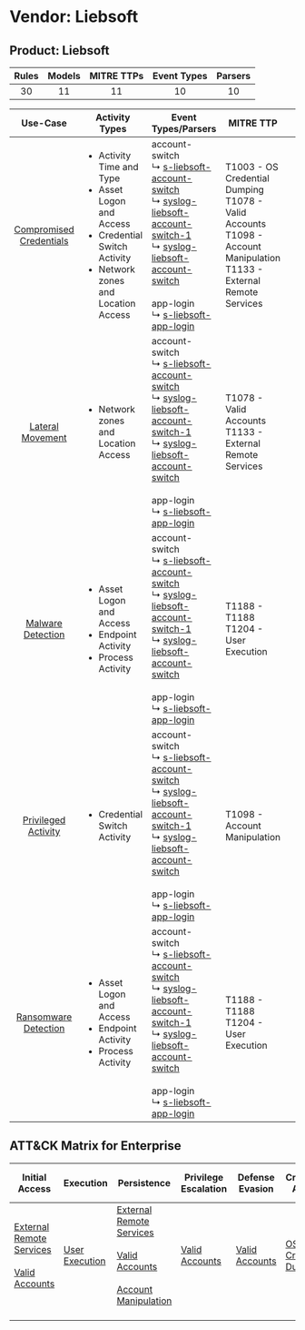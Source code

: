 Vendor: Liebsoft
================
Product: Liebsoft
-----------------
| Rules | Models | MITRE TTPs | Event Types | Parsers |
|:-----:|:------:|:----------:|:-----------:|:-------:|
|  30   |   11   |     11     |     10      |   10    |

|                                 Use-Case                                  | Activity Types                                                                                                                                        | Event Types/Parsers                                                                                                                                                                                                                                                                                                                                                                                                     | MITRE TTP                                                                                                                       | Content                                              |
|:-------------------------------------------------------------------------:| ----------------------------------------------------------------------------------------------------------------------------------------------------- | ----------------------------------------------------------------------------------------------------------------------------------------------------------------------------------------------------------------------------------------------------------------------------------------------------------------------------------------------------------------------------------------------------------------------- | ------------------------------------------------------------------------------------------------------------------------------- | ---------------------------------------------------- |
| [Compromised Credentials](../UseCases/usecase_compromised_credentials.md) | <ul><li>Activity Time  and Type</li><li>Asset Logon and Access</li><li>Credential Switch Activity</li><li>Network zones and Location Access</li></ul> |  account-switch<br> ↳ [s-liebsoft-account-switch](../Parsers/parserContent_s-liebsoft-account-switch.md)<br> ↳ [syslog-liebsoft-account-switch-1](../Parsers/parserContent_syslog-liebsoft-account-switch-1.md)<br> ↳ [syslog-liebsoft-account-switch](../Parsers/parserContent_syslog-liebsoft-account-switch.md)<br><br> app-login<br> ↳ [s-liebsoft-app-login](../Parsers/parserContent_s-liebsoft-app-login.md)<br> | T1003 - OS Credential Dumping<br>T1078 - Valid Accounts<br>T1098 - Account Manipulation<br>T1133 - External Remote Services<br> | <ul><li>13 Rules</li></ul><ul><li>7 Models</li></ul> |
|        [Lateral Movement](../UseCases/usecase_lateral_movement.md)        | <ul><li>Network zones and Location Access</li></ul>                                                                                                   |  account-switch<br> ↳ [s-liebsoft-account-switch](../Parsers/parserContent_s-liebsoft-account-switch.md)<br> ↳ [syslog-liebsoft-account-switch-1](../Parsers/parserContent_syslog-liebsoft-account-switch-1.md)<br> ↳ [syslog-liebsoft-account-switch](../Parsers/parserContent_syslog-liebsoft-account-switch.md)<br><br> app-login<br> ↳ [s-liebsoft-app-login](../Parsers/parserContent_s-liebsoft-app-login.md)<br> | T1078 - Valid Accounts<br>T1133 - External Remote Services<br>                                                                  | <ul><li>1 Rules</li></ul><ul><li>1 Models</li></ul>  |
|       [Malware Detection](../UseCases/usecase_malware_detection.md)       | <ul><li>Asset Logon and Access</li><li>Endpoint Activity</li><li>Process Activity</li></ul>                                                           |  account-switch<br> ↳ [s-liebsoft-account-switch](../Parsers/parserContent_s-liebsoft-account-switch.md)<br> ↳ [syslog-liebsoft-account-switch-1](../Parsers/parserContent_syslog-liebsoft-account-switch-1.md)<br> ↳ [syslog-liebsoft-account-switch](../Parsers/parserContent_syslog-liebsoft-account-switch.md)<br><br> app-login<br> ↳ [s-liebsoft-app-login](../Parsers/parserContent_s-liebsoft-app-login.md)<br> | T1188 - T1188<br>T1204 - User Execution<br>                                                                                     | <ul><li>7 Rules</li></ul><ul><li>1 Models</li></ul>  |
|     [Privileged Activity](../UseCases/usecase_privileged_activity.md)     | <ul><li>Credential Switch Activity</li></ul>                                                                                                          |  account-switch<br> ↳ [s-liebsoft-account-switch](../Parsers/parserContent_s-liebsoft-account-switch.md)<br> ↳ [syslog-liebsoft-account-switch-1](../Parsers/parserContent_syslog-liebsoft-account-switch-1.md)<br> ↳ [syslog-liebsoft-account-switch](../Parsers/parserContent_syslog-liebsoft-account-switch.md)<br><br> app-login<br> ↳ [s-liebsoft-app-login](../Parsers/parserContent_s-liebsoft-app-login.md)<br> | T1098 - Account Manipulation<br>                                                                                                | <ul><li>2 Rules</li></ul><ul><li>1 Models</li></ul>  |
|    [Ransomware Detection](../UseCases/usecase_ransomware_detection.md)    | <ul><li>Asset Logon and Access</li><li>Endpoint Activity</li><li>Process Activity</li></ul>                                                           |  account-switch<br> ↳ [s-liebsoft-account-switch](../Parsers/parserContent_s-liebsoft-account-switch.md)<br> ↳ [syslog-liebsoft-account-switch-1](../Parsers/parserContent_syslog-liebsoft-account-switch-1.md)<br> ↳ [syslog-liebsoft-account-switch](../Parsers/parserContent_syslog-liebsoft-account-switch.md)<br><br> app-login<br> ↳ [s-liebsoft-app-login](../Parsers/parserContent_s-liebsoft-app-login.md)<br> | T1188 - T1188<br>T1204 - User Execution<br>                                                                                     | <ul><li>7 Rules</li></ul><ul><li>1 Models</li></ul>  |

ATT&CK Matrix for Enterprise
----------------------------
| Initial Access                                                                                                                                   | Execution                                                           | Persistence                                                                                                                                                                                                               | Privilege Escalation                                                | Defense Evasion                                                     | Credential Access                                                          | Discovery | Lateral Movement | Collection | Command and Control | Exfiltration | Impact |
| ------------------------------------------------------------------------------------------------------------------------------------------------ | ------------------------------------------------------------------- | ------------------------------------------------------------------------------------------------------------------------------------------------------------------------------------------------------------------------- | ------------------------------------------------------------------- | ------------------------------------------------------------------- | -------------------------------------------------------------------------- | --------- | ---------------- | ---------- | ------------------- | ------------ | ------ |
| [External Remote Services](https://attack.mitre.org/techniques/T1133)<br><br>[Valid Accounts](https://attack.mitre.org/techniques/T1078)<br><br> | [User Execution](https://attack.mitre.org/techniques/T1204)<br><br> | [External Remote Services](https://attack.mitre.org/techniques/T1133)<br><br>[Valid Accounts](https://attack.mitre.org/techniques/T1078)<br><br>[Account Manipulation](https://attack.mitre.org/techniques/T1098)<br><br> | [Valid Accounts](https://attack.mitre.org/techniques/T1078)<br><br> | [Valid Accounts](https://attack.mitre.org/techniques/T1078)<br><br> | [OS Credential Dumping](https://attack.mitre.org/techniques/T1003)<br><br> |           |                  |            |                     |              |        |